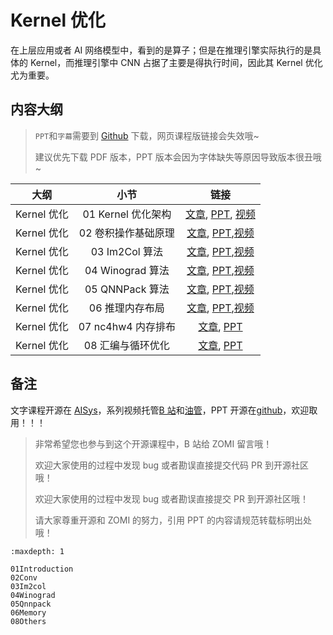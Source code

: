 <!--Copyright © ZOMI 适用于[License](https://github.com/chenzomi12/AISystem)版权许可-->

# Kernel 优化

在上层应用或者 AI 网络模型中，看到的是算子；但是在推理引擎实际执行的是具体的 Kernel，而推理引擎中 CNN 占据了主要是得执行时间，因此其 Kernel 优化尤为重要。

## 内容大纲

> `PPT`和`字幕`需要到 [Github](https://github.com/chenzomi12/AISystem) 下载，网页课程版链接会失效哦~
>
> 建议优先下载 PDF 版本，PPT 版本会因为字体缺失等原因导致版本很丑哦~

| 大纲 | 小节 | 链接|
|:--:|:--:|:--:|
| Kernel 优化 | 01 Kernel 优化架构 | [文章](./01Introduction.md), [PPT](./01Introduction.pdf), [视频](https://www.bilibili.com/video/BV1Ze4y1c7Bb/) |
| Kernel 优化 | 02 卷积操作基础原理 | [文章](./02Conv.md), [PPT](./02Conv.pdf),[视频](https://www.bilibili.com/video/BV1No4y1e7KX/) |
| Kernel 优化 | 03 Im2Col 算法 | [文章](./03Im2col.md), [PPT](./03Im2col.pdf),[视频](https://www.bilibili.com/video/BV1Ys4y1o7XW/) |
| Kernel 优化 | 04 Winograd 算法 | [文章](./04Winograd.md), [PPT](./04Winograd.pdf),[视频](https://www.bilibili.com/video/BV1vv4y1Y7sc/) |
| Kernel 优化 | 05 QNNPack 算法| [文章](./05Qnnpack.md), [PPT](./05Qnnpack.pdf),[视频](https://www.bilibili.com/video/BV1ms4y1o7ki/) |
| Kernel 优化 | 06 推理内存布局 | [文章](./06Memory.md), [PPT](./06Memory.pdf),[视频](https://www.bilibili.com/video/BV1eX4y1X7mL/) |
| Kernel 优化 | 07 nc4hw4 内存排布 | [文章](./07Nc4hw4.md), [PPT](./07Nc4hw4.pdf) |
| Kernel 优化 | 08 汇编与循环优化| [文章](./08Others.md), [PPT](./08Others.pdf) |

## 备注

文字课程开源在 [AISys](https://chenzomi12.github.io/)，系列视频托管[B 站](https://space.bilibili.com/517221395)和[油管](https://www.youtube.com/@ZOMI666/videos)，PPT 开源在[github](https://github.com/chenzomi12/AISystem)，欢迎取用！！！

> 非常希望您也参与到这个开源课程中，B 站给 ZOMI 留言哦！
> 
> 欢迎大家使用的过程中发现 bug 或者勘误直接提交代码 PR 到开源社区哦！
>
> 欢迎大家使用的过程中发现 bug 或者勘误直接提交 PR 到开源社区哦！
>
> 请大家尊重开源和 ZOMI 的努力，引用 PPT 的内容请规范转载标明出处哦！
```{toctree}
:maxdepth: 1

01Introduction
02Conv
03Im2col
04Winograd
05Qnnpack
06Memory
08Others
```